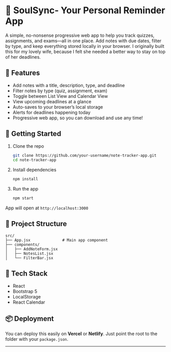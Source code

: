 # 📒 SoulSync- Your Personal Reminder App

A simple, no-nonsense progressive web app to help you track quizzes, assignments, and exams—all in one place. Add notes with due dates, filter by type, and keep everything stored locally in your browser. I originally built this for my lovely wife, because I felt she needed a better way to stay on top of her deadlines.

## 🔧 Features

- Add notes with a title, description, type, and deadline
- Filter notes by type (quiz, assignment, exam)
- Toggle between List View and Calendar View
- View upcoming deadlines at a glance
- Auto-saves to your browser’s local storage
- Alerts for deadlines happening today
- Progressive web app, so you can download and use any time!

## 🚀 Getting Started

1. Clone the repo  
   ```bash
   git clone https://github.com/your-username/note-tracker-app.git
   cd note-tracker-app
   ```

2. Install dependencies  
   ```bash
   npm install
   ```

3. Run the app  
   ```bash
   npm start
   ```

App will open at `http://localhost:3000`

## 📁 Project Structure

```
src/
├── App.jsx              # Main app component
├── components/
│   ├── AddNoteForm.jsx
│   ├── NotesList.jsx
│   └── FilterBar.jsx
```

## 🧠 Tech Stack

- React
- Bootstrap 5
- LocalStorage
- React Calendar

## 📦 Deployment

You can deploy this easily on **Vercel** or **Netlify**. Just point the root to the folder with your `package.json`.

---
